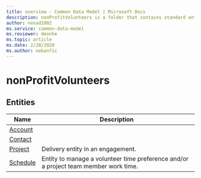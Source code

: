 ```yaml
---
title: overview - Common Data Model | Microsoft Docs
description: nonProfitVolunteers is a folder that contains standard entities related to the Common Data Model.
author: nenad1002
ms.service: common-data-model
ms.reviewer: deonhe
ms.topic: article
ms.date: 2/28/2020
ms.author: nebanfic
---
```


# nonProfitVolunteers


## Entities

|Name|Description|
|---|---|
|[Account](Account.md)||
|[Contact](Contact.md)||
|[Project](Project.md)|Delivery entity in an engagement.|
|[Schedule](Schedule.md)|Entity to manage a volunteer time preference and/or a project team member work time.|
